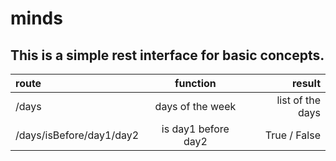 # minds

## This is a simple rest interface for basic concepts.


| route                       | function             | result           |
| :------------               | :----------:         | -----------:     |
|  /days                      | days of the week     | list of the days |
| /days/isBefore/day1/day2    | is day1 before day2  | True / False     |